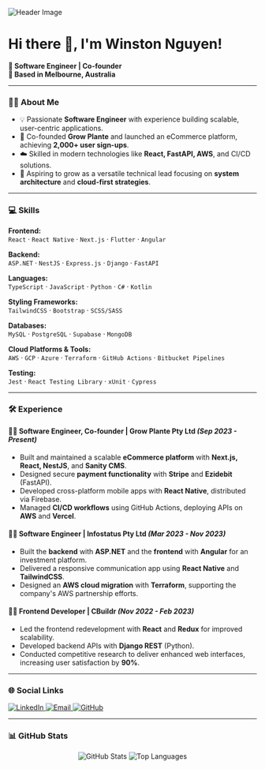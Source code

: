 ![Header Image](https://your-image-link.com) <!-- Replace with a banner image URL -->

# Hi there 👋, I'm Winston Nguyen!

**🌱 Software Engineer | Co-founder**  
**📍 Based in Melbourne, Australia**

---

### 🧑‍💻 **About Me**
- 💡 Passionate **Software Engineer** with experience building scalable, user-centric applications.
- 🚀 Co-founded **Grow Plante** and launched an eCommerce platform, achieving **2,000+ user sign-ups**.
- ☁️ Skilled in modern technologies like **React, FastAPI, AWS**, and CI/CD solutions.
- 🌟 Aspiring to grow as a versatile technical lead focusing on **system architecture** and **cloud-first strategies**.

---

### 💻 **Skills**
**Frontend:**  
`React` · `React Native` · `Next.js` · `Flutter` · `Angular`  

**Backend:**  
`ASP.NET` · `NestJS` · `Express.js` · `Django` · `FastAPI`  

**Languages:**  
`TypeScript` · `JavaScript` · `Python` · `C#` · `Kotlin`  

**Styling Frameworks:**  
`TailwindCSS` · `Bootstrap` · `SCSS/SASS`  

**Databases:**  
`MySQL` · `PostgreSQL` · `Supabase` · `MongoDB`  

**Cloud Platforms & Tools:**  
`AWS` · `GCP` · `Azure` · `Terraform` · `GitHub Actions` · `Bitbucket Pipelines`  

**Testing:**  
`Jest` · `React Testing Library` · `xUnit` · `Cypress`

--- 

### 🛠️ **Experience**

#### **👨‍💻 Software Engineer, Co-founder | Grow Plante Pty Ltd** _(Sep 2023 - Present)_  
- Built and maintained a scalable **eCommerce platform** with **Next.js, React, NestJS**, and **Sanity CMS**.  
- Designed secure **payment functionality** with **Stripe** and **Ezidebit** (FastAPI).  
- Developed cross-platform mobile apps with **React Native**, distributed via Firebase.  
- Managed **CI/CD workflows** using GitHub Actions, deploying APIs on **AWS** and **Vercel**.  

#### **👨‍💻 Software Engineer | Infostatus Pty Ltd** _(Mar 2023 - Nov 2023)_  
- Built the **backend** with **ASP.NET** and the **frontend** with **Angular** for an investment platform.  
- Delivered a responsive communication app using **React Native** and **TailwindCSS**.  
- Designed an **AWS cloud migration** with **Terraform**, supporting the company's AWS partnership efforts.

#### **👨‍💻 Frontend Developer | CBuildr** _(Nov 2022 - Feb 2023)_  
- Led the frontend redevelopment with **React** and **Redux** for improved scalability.  
- Developed backend APIs with **Django REST** (Python).  
- Conducted competitive research to deliver enhanced web interfaces, increasing user satisfaction by **90%**.
---

### 🌐 **Social Links**
<p align="left">
  <a href="https://linkedin.com/in/your-profile" target="_blank">
    <img src="https://img.shields.io/badge/LinkedIn-0A66C2?style=flat&logo=linkedin&logoColor=white" alt="LinkedIn">
  </a>
  <a href="mailto:winston.la.nguyen@gmail.com">
    <img src="https://img.shields.io/badge/Email-000?style=flat&logo=gmail&logoColor=white" alt="Email">
  </a>
  <a href="https://github.com/your-github-username" target="_blank">
    <img src="https://img.shields.io/badge/GitHub-181717?style=flat&logo=github&logoColor=white" alt="GitHub">
  </a>
</p>

---

### 📊 **GitHub Stats**
<p align="center">
  <img src="https://github-readme-stats.vercel.app/api?username=your-github-username&show_icons=true&theme=radical" alt="GitHub Stats">
  <img src="https://github-readme-stats.vercel.app/api/top-langs/?username=your-github-username&layout=compact&theme=radical" alt="Top Languages">
</p>
